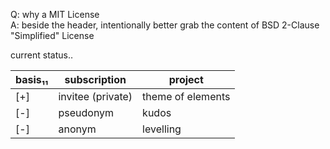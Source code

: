 Q: why a MIT License  
A: beside the header, intentionally better grab the content of BSD 2-Clause "Simplified" License  
  
  
current status‥  
  
|basis₁₁|subscription|project|
|----|--|--|
|[+]|invitee (private)|theme of elements|
|[-]|pseudonym|kudos|
|[-]|anonym|levelling|